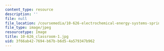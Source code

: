 ```yaml
---
content_type: resource
description: ''
file: null
file_location: /coursemedia/10-626-electrochemical-energy-systems-spring-2014/3f66ab427694b67bb6d54a579347b962_10-626_classroom-1.jpg
file_type: image/jpeg
resourcetype: Image
title: 10-626_classroom-1.jpg
uid: 3f66ab42-7694-b67b-b6d5-4a579347b962
---
```

